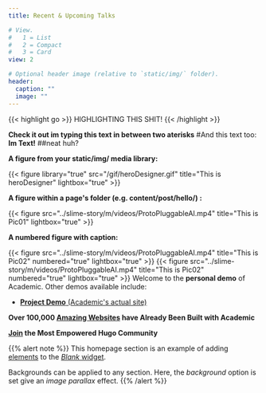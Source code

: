 ```yaml
---
title: Recent & Upcoming Talks

# View.
#   1 = List
#   2 = Compact
#   3 = Card
view: 2

# Optional header image (relative to `static/img/` folder).
header:
  caption: ""
  image: ""
---
```



{{< highlight go >}} HIGHLIGHTING THIS SHIT! {{< /highlight >}}

**Check it out im typing this text in between two aterisks**
#And this text too: 
**Im Text!** 
##neat huh?

**A figure from your static/img/ media library:**

{{< figure library="true" src="/gif/heroDesigner.gif" title="This is heroDesigner" lightbox="true" >}}

**A figure within a page's folder (e.g. content/post/hello/) :**

{{< figure src="../slime-story/m/videos/ProtoPluggableAI.mp4" title="This is Pic01" lightbox="true" >}}

**A numbered figure with caption:**

{{< figure src="../slime-story/m/videos/ProtoPluggableAI.mp4" title="This is Pic02" numbered="true" lightbox="true" >}}
{{< figure src="../slime-story/m/videos/ProtoPluggableAI.mp4" title="This is Pic02" numbered="true" lightbox="true" >}}
Welcome to the **personal demo** of Academic. Other demos available include:

- [**Project Demo** (Academic's actual site)](https://sourcethemes.com/academic/)

**Over 100,000 [Amazing Websites](https://sourcethemes.com/academic/#expo) have Already Been Built with Academic**

**[Join](https://sourcethemes.com/academic/docs/install/) the Most Empowered Hugo Community**

{{% alert note %}}
This homepage section is an example of adding [elements](https://sourcethemes.com/academic/docs/writing-markdown-latex/) to the [*Blank* widget](https://sourcethemes.com/academic/docs/widgets/).


Backgrounds can be applied to any section. Here, the *background* option is set give an *image parallax* effect.
{{% /alert %}}
